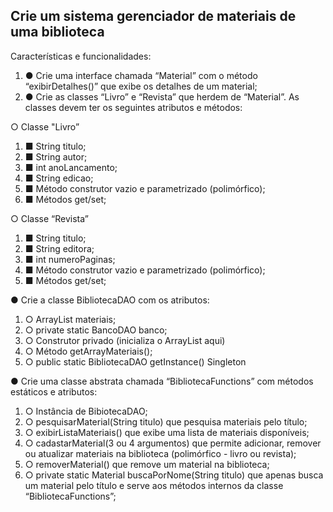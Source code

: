 ## Crie um sistema gerenciador de materiais de uma biblioteca

Características e funcionalidades:
<ol>
<li>● Crie uma interface chamada “Material” com o método
“exibirDetalhes()” que exibe os detalhes de um material;</li>
<li>● Crie as classes “Livro” e “Revista” que herdem de “Material”. As
classes devem ter os seguintes atributos e métodos:</li>
</ol>

○ Classe "Livro”
<ol>
<li>■ String titulo;</li>
<li>■ String autor;</li>
<li>■ int anoLancamento;</li>
<li>■ String edicao;</li>
<li>■ Método construtor vazio e parametrizado (polimórfico);</li>
<li>■ Métodos get/set;</li>
</ol>

○ Classe “Revista”
<ol>
<li>■ String titulo;</li>
<li>■ String editora;</li>
<li>■ int numeroPaginas;</li>
<li>■ Método construtor vazio e parametrizado (polimórfico);</li>
<li>■ Métodos get/set;</li>
</ol>

● Crie a classe BibliotecaDAO com os atributos:
<ol>
<li>○ ArrayList<Material> materiais;</li>
<li>○ private static BancoDAO banco;</li>
<li>○ Construtor privado (inicializa o ArrayList aqui)</li>
<li>○ Método getArrayMateriais();</li>
<li>○ public static BibliotecaDAO getInstance() Singleton</li>
</ol>

● Crie uma classe abstrata chamada “BibliotecaFunctions” com
métodos estáticos e atributos:
<ol>
<li>○ Instância de BibiotecaDAO;</li>
<li>○ pesquisarMaterial(String titulo) que pesquisa materiais pelo
título;</li>
<li>○ exibirListaMateriais() que exibe uma lista de materiais
disponíveis;</li>
<li>○ cadastarMaterial(3 ou 4 argumentos) que permite adicionar,
remover ou atualizar materiais na biblioteca (polimórfico -
livro ou revista);</li>
<li>○ removerMaterial() que remove um material na biblioteca;</li>
<li>○ private static Material buscaPorNome(String titulo) que
apenas busca um material pelo título e serve aos métodos
internos da classe “BibliotecaFunctions”;</li>
</ol>
